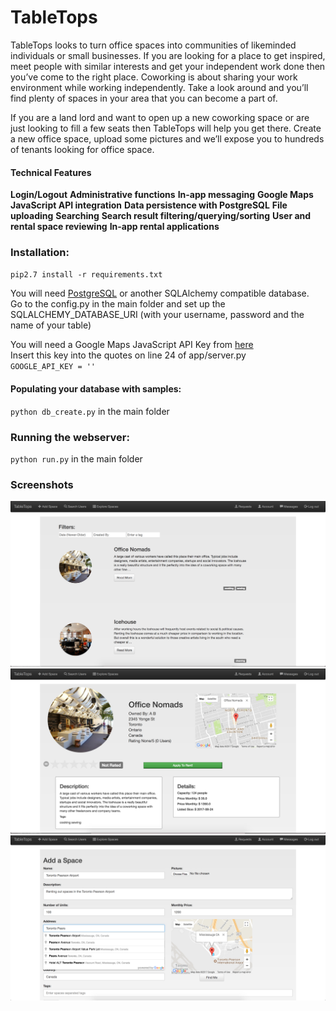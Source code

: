 # TableTops

TableTops looks to turn office spaces into communities of likeminded individuals or small businesses. If you are looking for a place to get inspired, meet people with similar interests and get your independent work done then you’ve come to the right place. Coworking is about sharing your work environment while working independently. Take a look around and you’ll find plenty of spaces in your area that you can become a part of. <br>

If you are a land lord and want to open up a new coworking space or are just looking to fill a few seats then TableTops will help you get there. Create a new office space, upload some pictures and we’ll expose you to hundreds of tenants looking for office space.

#### Technical Features ####
**Login/Logout**
**Administrative functions**
**In-app messaging**
**Google Maps JavaScript API integration**
**Data persistence with PostgreSQL**
**File uploading**
**Searching**
**Search result filtering/querying/sorting**
**User and rental space reviewing**
**In-app rental applications**


### Installation: ###
`pip2.7 install -r requirements.txt`


You will need [PostgreSQL](https://www.postgresql.org/download/) or another SQLAlchemy compatible database.<br>
Go to the config.py in the main folder and set up the SQLALCHEMY_DATABASE_URI (with your username, password and the name of your table)<br>

You will need a Google Maps JavaScript API Key from [here](https://developers.google.com/maps/documentation/javascript/get-api-key)<br>
Insert this key into the quotes on line 24 of app/server.py<br>
`GOOGLE_API_KEY = ''`<br>

#### Populating your database with samples: ####
`python db_create.py` in the main folder

### Running the webserver: ###
`python run.py` in the main folder

### Screenshots ###
![Alt text](/app/static/readme/ExploreSpaces.png?raw=true "Explore Spaces Page")
![Alt text](/app/static/readme/SpaceDescription.png?raw=true "Space Description")
![Alt text](/app/static/readme/AddSpace.png?raw=true "Add Space")